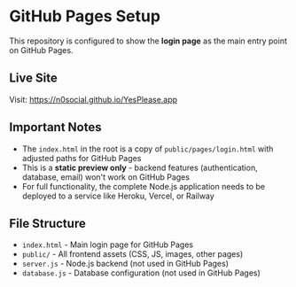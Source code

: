 # GitHub Pages Setup

This repository is configured to show the **login page** as the main entry point on GitHub Pages.

## Live Site
Visit: https://n0social.github.io/YesPlease.app

## Important Notes
- The `index.html` in the root is a copy of `public/pages/login.html` with adjusted paths for GitHub Pages
- This is a **static preview only** - backend features (authentication, database, email) won't work on GitHub Pages
- For full functionality, the complete Node.js application needs to be deployed to a service like Heroku, Vercel, or Railway

## File Structure
- `index.html` - Main login page for GitHub Pages
- `public/` - All frontend assets (CSS, JS, images, other pages)
- `server.js` - Node.js backend (not used in GitHub Pages)
- `database.js` - Database configuration (not used in GitHub Pages)
